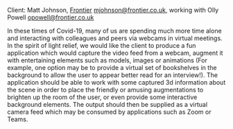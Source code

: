 Client: Matt Johnson, [Frontier](Frontier "wikilink")
<mjohnson@frontier.co.uk>, working with Olly Powell
<opowell@frontier.co.uk>

In these times of Covid-19, many of us are spending much more time alone
and interacting with colleagues and peers via webcams in virtual
meetings. In the spirit of light relief, we would like the client to
produce a fun application which would capture the video feed from a
webcam, augment it with entertaining elements such as models, images or
animations (For example, one option may be to provide a virtual set of
bookshelves in the background to allow the user to appear better read
for an interview!). The application should be able to work with some
captured 3d information about the scene in order to place the friendly
or amusing augmentations to brighten up the room of the user, or even
provide some interactive background elements. The output should then be
supplied as a virtual camera feed which may be consumed by applications
such as Zoom or Teams.